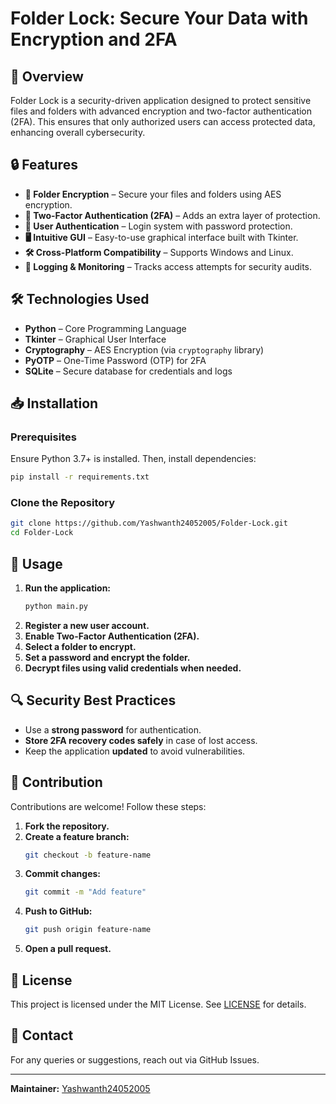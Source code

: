 # Folder Lock: Secure Your Data with Encryption and 2FA

## 📌 Overview
Folder Lock is a security-driven application designed to protect sensitive files and folders with advanced encryption and two-factor authentication (2FA). This ensures that only authorized users can access protected data, enhancing overall cybersecurity.

## 🔒 Features
- **🔐 Folder Encryption** – Secure your files and folders using AES encryption.
- **🔑 Two-Factor Authentication (2FA)** – Adds an extra layer of protection.
- **👤 User Authentication** – Login system with password protection.
- **🖥️ Intuitive GUI** – Easy-to-use graphical interface built with Tkinter.
- **🛠️ Cross-Platform Compatibility** – Supports Windows and Linux.
- **📜 Logging & Monitoring** – Tracks access attempts for security audits.

## 🛠️ Technologies Used
- **Python** – Core Programming Language
- **Tkinter** – Graphical User Interface
- **Cryptography** – AES Encryption (via `cryptography` library)
- **PyOTP** – One-Time Password (OTP) for 2FA
- **SQLite** – Secure database for credentials and logs

## 📥 Installation
### Prerequisites
Ensure Python 3.7+ is installed. Then, install dependencies:
```sh
pip install -r requirements.txt
```

### Clone the Repository
```sh
git clone https://github.com/Yashwanth24052005/Folder-Lock.git
cd Folder-Lock
```

## 🚀 Usage
1. **Run the application:**
   ```sh
   python main.py
   ```
2. **Register a new user account.**
3. **Enable Two-Factor Authentication (2FA).**
4. **Select a folder to encrypt.**
5. **Set a password and encrypt the folder.**
6. **Decrypt files using valid credentials when needed.**

## 🔍 Security Best Practices
- Use a **strong password** for authentication.
- **Store 2FA recovery codes safely** in case of lost access.
- Keep the application **updated** to avoid vulnerabilities.

## 🤝 Contribution
Contributions are welcome! Follow these steps:
1. **Fork the repository.**
2. **Create a feature branch:**
   ```sh
   git checkout -b feature-name
   ```
3. **Commit changes:**
   ```sh
   git commit -m "Add feature"
   ```
4. **Push to GitHub:**
   ```sh
   git push origin feature-name
   ```
5. **Open a pull request.**

## 📜 License
This project is licensed under the MIT License. See [LICENSE](LICENSE) for details.

## 📧 Contact
For any queries or suggestions, reach out via GitHub Issues.

---
**Maintainer:** [Yashwanth24052005](https://github.com/Yashwanth24052005)

